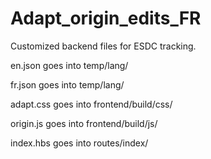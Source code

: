 # Adapt_origin_edits_FR

Customized backend files for ESDC tracking.

en.json goes into temp/lang/

fr.json goes into temp/lang/

adapt.css goes into frontend/build/css/

origin.js goes into frontend/build/js/

index.hbs goes into routes/index/
